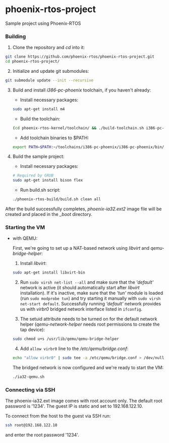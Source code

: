 # phoenix-rtos-project
Sample project using Phoenix-RTOS

### Building

1. Clone the repository and *cd* into it:
```bash
git clone https://github.com/phoenix-rtos/phoenix-rtos-project.git
cd phoenix-rtos-project/
```

2. Initialize and update git submodules:
```bash
git submodule update --init --recursive
```

3. Build and install *i386-pc-phoenix* toolchain, if you haven't already:
   - Install necessary packages:
	```bash
	sudo apt-get install m4
	```
   - Build the toolchain:
	```bash
	(cd phoenix-rtos-kernel/toolchain/ && ./build-toolchain.sh i386-pc-phoenix ~/toolchains/i386-pc-phoenix)
	```
   - Add toolchain binaries to $PATH:
	```bash
	export PATH=$PATH:~/toolchains/i386-pc-phoenix/i386-pc-phoenix/bin/
	```

4. Build the sample project:
   - Install necessary packages:
	```bash
	# Required by GRUB
	sudo apt-get install bison flex
	```
   - Run build.sh script:
	```bash
	./phoenix-rtos-build/build.sh clean all
	```

After the build successfully completes, *phoenix-ia32.ext2* image file will be created and placed in the *_boot* directory.

### Starting the VM

- with QEMU:

	First, we're going to set up a NAT-based network using *libvirt* and *qemu-bridge-helper*:

	1. Install *libvirt*:
	```bash
	sudo apt-get install libvirt-bin
	```

	2. Run ```sudo virsh net-list --all``` and make sure that the *'default'* network is active (it should automatically start after *libvirt* installation). If it's inactive, make sure that the *'tun'* module is loaded (run ```sudo modprobe tun```) and try starting it manually with ```sudo virsh net-start default```. Successfully running *'default'* network provides us with *virbr0* bridged network interface listed in ```ifconfig```.

	3. The setuid attribute needs to be turned on for the default network helper (*qemu-network-helper* needs root permissions to create the tap device):
	```bash
	sudo chmod u+s /usr/lib/qemu/qemu-bridge-helper
	```
	
	4. Add ```allow virbr0``` line to the */etc/qemu/bridge.conf*:
	```bash
	echo "allow virbr0" | sudo tee -a /etc/qemu/bridge.conf > /dev/null
	```

	The bridged network is now configured and we're ready to start the VM:
   
	```bash
	./ia32-qemu.sh
	```

### Connecting via SSH

The phoenix-ia32.ext image comes with root account only. The default root password is '1234'. The guest IP is static and set to 192.168.122.10.

To connect from the host to the guest via SSH run:
```bash
ssh root@192.168.122.10
```

and enter the root password '1234'.
